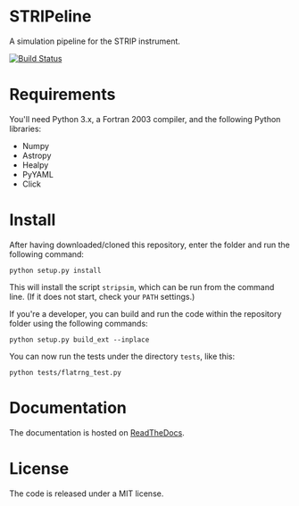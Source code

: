 # STRIPeline

A simulation pipeline for the STRIP instrument.

[![Build Status](https://travis-ci.org/ziotom78/stripeline.svg?branch=master)](https://travis-ci.org/ziotom78/stripeline)


# Requirements

You'll need Python 3.x, a Fortran 2003 compiler, and the following Python
libraries:
- Numpy
- Astropy
- Healpy
- PyYAML
- Click


# Install

After having downloaded/cloned this repository, enter the folder and
run the following command:

    python setup.py install

This will install the script `stripsim`, which can be run from the
command line. (If it does not start, check your `PATH` settings.)

If you're a developer, you can build and run the code within the
repository folder using the following commands:

    python setup.py build_ext --inplace

You can now run the tests under the directory `tests`, like this:

    python tests/flatrng_test.py


# Documentation

The documentation is hosted on [ReadTheDocs](http://stripeline.readthedocs.io).


# License

The code is released under a MIT license.
